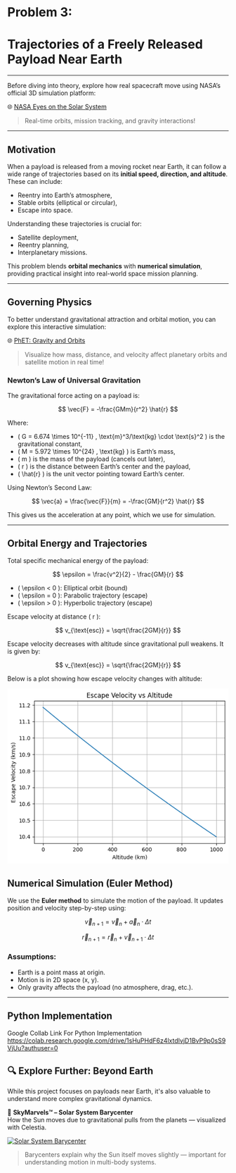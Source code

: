 #  Problem 3:
# Trajectories of a Freely Released Payload Near Earth

---
Before diving into theory, explore how real spacecraft move using NASA’s official 3D simulation platform:

🌐 [NASA Eyes on the Solar System](https://eyes.nasa.gov/)

> Real-time orbits, mission tracking, and gravity interactions!

---
##  Motivation

When a payload is released from a moving rocket near Earth, it can follow a wide range of trajectories based on its **initial speed, direction, and altitude**. These can include:

- Reentry into Earth’s atmosphere,
- Stable orbits (elliptical or circular),
- Escape into space.

Understanding these trajectories is crucial for:

- Satellite deployment,
- Reentry planning,
- Interplanetary missions.

This problem blends **orbital mechanics** with **numerical simulation**, providing practical insight into real-world space mission planning.

---

## Governing Physics

To better understand gravitational attraction and orbital motion, you can explore this interactive simulation:

🌐 [PhET: Gravity and Orbits](https://phet.colorado.edu/en/simulation/gravity-and-orbits)

> Visualize how mass, distance, and velocity affect planetary orbits and satellite motion in real time!

### Newton’s Law of Universal Gravitation

The gravitational force acting on a payload is:

$$
\vec{F} = -\frac{GMm}{r^2} \hat{r}
$$

Where:

- \( G = 6.674 \times 10^{-11} \, \text{m}^3/\text{kg} \cdot \text{s}^2 \) is the gravitational constant,
- \( M = 5.972 \times 10^{24} \, \text{kg} \) is Earth’s mass,
- \( m \) is the mass of the payload (cancels out later),
- \( r \) is the distance between Earth’s center and the payload,
- \( \hat{r} \) is the unit vector pointing toward Earth’s center.

Using Newton’s Second Law:

$$
\vec{a} = \frac{\vec{F}}{m} = -\frac{GM}{r^2} \hat{r}
$$

This gives us the acceleration at any point, which we use for simulation.

---

##  Orbital Energy and Trajectories

Total specific mechanical energy of the payload:

$$
\epsilon = \frac{v^2}{2} - \frac{GM}{r}
$$

- \( \epsilon < 0 \): Elliptical orbit (bound)
- \( \epsilon = 0 \): Parabolic trajectory (escape)
- \( \epsilon > 0 \): Hyperbolic trajectory (escape)

Escape velocity at distance \( r \):

$$
v_{\text{esc}} = \sqrt{\frac{2GM}{r}}
$$

Escape velocity decreases with altitude since gravitational pull weakens. It is given by:

$$
v_{\text{esc}} = \sqrt{\frac{2GM}{r}}
$$

Below is a plot showing how escape velocity changes with altitude:

![ Alt Text](888.png)


##  Numerical Simulation (Euler Method)

We use the **Euler method** to simulate the motion of the payload. It updates position and velocity step-by-step using:

$$
\vec{v}_{n+1} = \vec{v}_n + \vec{a}_n \cdot \Delta t
$$

$$
\vec{r}_{n+1} = \vec{r}_n + \vec{v}_{n+1} \cdot \Delta t
$$

### Assumptions:

- Earth is a point mass at origin.
- Motion is in 2D space (x, y).
- Only gravity affects the payload (no atmosphere, drag, etc.).

---

##  Python Implementation
   Google Collab Link For Python Implementation https://colab.research.google.com/drive/1sHuPHdF6z4lxtdIvjD1BvP9p0sS9VjUu?authuser=0


## 🔍 Explore Further: Beyond Earth

While this project focuses on payloads near Earth, it's also valuable to understand more complex gravitational dynamics.

🎥 **SkyMarvels™ – Solar System Barycenter**  
How the Sun moves due to gravitational pulls from the planets — visualized with Celestia.

[![Solar System Barycenter](https://img.youtube.com/vi/1iSR3Yw6FXo/0.jpg)](https://www.youtube.com/watch?v=1iSR3Yw6FXo)

> Barycenters explain why the Sun itself moves slightly — important for understanding motion in multi-body systems.
